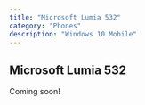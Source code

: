 ```yaml
---
title: "Microsoft Lumia 532"
category: "Phones"
description: "Windows 10 Mobile"
---
```


## Microsoft Lumia 532

Coming soon!
